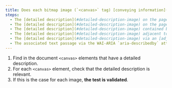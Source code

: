 ```yaml
---
title: Does each bitmap image (`<canvas>` tag) [conveying information](#image-conveying-information), with a [detailed description](#detailed-description-image), meet these conditions?
steps:
  - The [detailed description](#detailed-description-image) on the page and indicated by the [text alternative](#text-alternative-image) is relevant.
  - The [detailed description](#detailed-description-image) on the page and indicated by the text contained between `<canvas>` and `</canvas>` is relevant.
  - The [detailed description](#detailed-description-image) contained between `<canvas>` and `</canvas>` is relevant.
  - The [detailed description](#detailed-description-image) adjacent to the bitmap image is relevant.
  - The [detailed description](#detailed-description-image) via an [adjacent link or button](#adjacent-link-or-button) is relevant.
  - The associated text passage via the WAI-ARIA `aria-describedby` attribute is relevant.
---
```


1. Find in the document `<canvas>` elements that have a detailed description.
2. For each `<canvas>` element, check that the detailed description is relevant.
3. If this is the case for each image, **the test is validated**.
